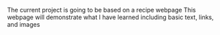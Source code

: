 The current project is going to be based on a recipe webpage
This webpage will demonstrate what I have learned including basic text, links, and images
